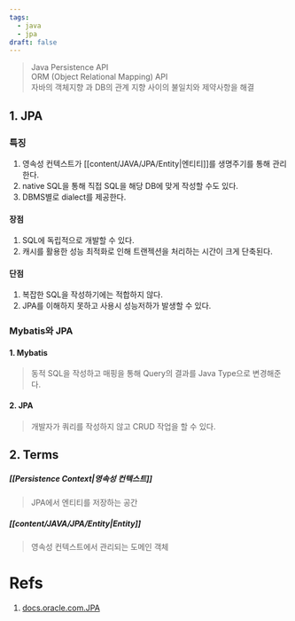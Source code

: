 ```yaml
---
tags:
  - java
  - jpa
draft: false
---
```

> Java Persistence API <br/>
> ORM   (Object Relational Mapping) API <br/>
> 자바의 객체지향 과 DB의 관계 지향 사이의 불일치와 제약사항을 해결 

## 1. JPA 
### 특징
1. 영속성 컨텍스트가 [[content/JAVA/JPA/Entity|엔티티]]를 생명주기를 통해 관리한다.
2. native SQL을 통해 직접 SQL을 해당 DB에 맞게 작성할 수도 있다.
3. DBMS별로 dialect를 제공한다.

#### 장점
1. SQL에 독립적으로 개발할 수 있다.
2. 캐시를 활용한 성능 최적화로 인해 트랜젝션을 처리하는 시간이 크게 단축된다.
#### 단점
1. 복잡한 SQL을 작성하기에는 적합하지 않다.
2. JPA를 이해하지 못하고 사용시 성능저하가 발생할 수 있다.

### Mybatis와 JPA
#### 1. Mybatis
> 동적 SQL을 작성하고 매핑을 통해 Query의 결과를 Java Type으로 변경해준다.

#### 2. JPA
> 개발자가 쿼리를 작성하지 않고 CRUD 작업을 할 수 있다.

## 2. Terms
##### [[Persistence Context|영속성 컨텍스트]]
> JPA에서 엔티티를 저장하는 공간

##### [[content/JAVA/JPA/Entity|Entity]]
> 영속성 컨텍스트에서 관리되는 도메인 객체 <br/>
# Refs
1. [docs.oracle.com.JPA](https://docs.oracle.com/javaee/6/tutorial/doc/bnbpz.html)
